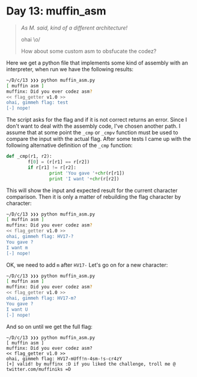 Day 13: muffin_asm
==================
> *As M. said, kind of a different architecture!*
> 
> ohai \o/
> 
> How about some custom asm to obsfucate the codez?

Here we get a python file that implements some kind of assembly with an interpreter, when run we have the following results:
```bash
~/D/c/13 ❯❯❯ python muffin_asm.py
[ muffin asm ]
muffinx: Did you ever codez asm?
<< flag_getter v1.0 >>
ohai, gimmeh flag: test
[-] nope!
```

The script asks for the flag and if it is not correct returns an error. Since I don't want to deal with the assembly code, I've chosen another path. I assume that at some point the `_cmp` or `_cmpv` function must be used to compare the input with the actual flag. After some tests I came up with the following alternative definition of the `_cmp` function:
```python
def _cmp(r1, r2):
        f[0] = (r[r1] == r[r2])
        if r[r1] != r[r2]:
                print 'You gave '+chr(r[r1])
                print 'I want '+chr(r[r2])
```

This will show the input and expected result for the current character comparison. Then it is only a matter of rebuilding the flag character by character:
```bash
~/D/c/13 ❯❯❯ python muffin_asm.py
[ muffin asm ]
muffinx: Did you ever codez asm?
<< flag_getter v1.0 >>
ohai, gimmeh flag: HV17-?
You gave ?
I want m
[-] nope!
```

OK, we need to add `m` after `HV17-` Let's go on for a new character:
```bash
~/D/c/13 ❯❯❯ python muffin_asm.py
[ muffin asm ]
muffinx: Did you ever codez asm?
<< flag_getter v1.0 >>
ohai, gimmeh flag: HV17-m?
You gave ?
I want U
[-] nope!
```

And so on until we get the full flag:
```
~/D/c/13 ❯❯❯ python muffin_asm.py
[ muffin asm ]
muffinx: Did you ever codez asm?
<< flag_getter v1.0 >>
ohai, gimmeh flag: HV17-mUff!n-4sm-!s-cr4zY
[+] valid! by muffinx :D if you liked the challenge, troll me @ twitter.com/muffiniks =D
```
